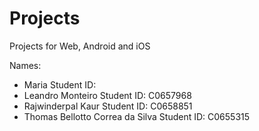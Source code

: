 # Projects
Projects for Web, Android and iOS

Names:
- Maria                               Student ID:
- Leandro Monteiro                    Student ID: C0657968
- Rajwinderpal Kaur                   Student ID: C0658851
- Thomas Bellotto Correa da Silva     Student ID: C0655315
